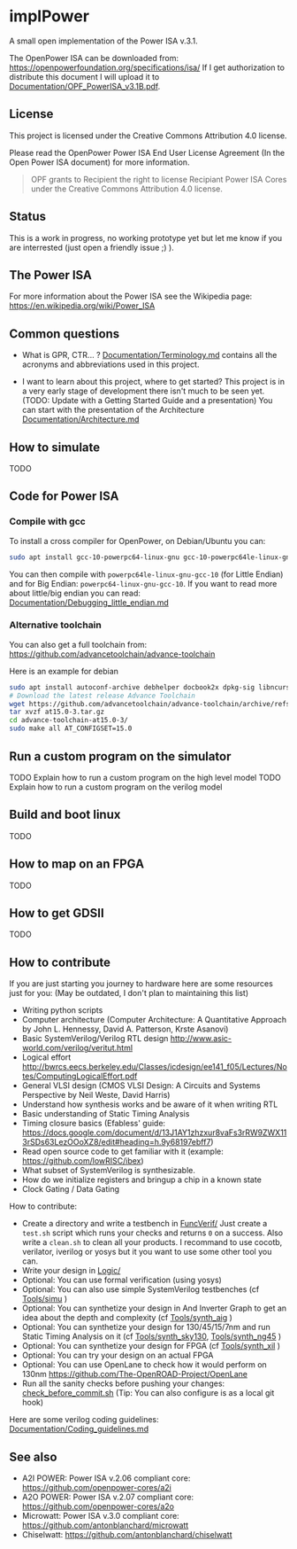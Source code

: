 # implPower
A small open implementation of the Power ISA v.3.1.

The OpenPower ISA can be downloaded from: https://openpowerfoundation.org/specifications/isa/
If I get authorization to distribute this document I will upload it to [Documentation/OPF_PowerISA_v3.1B.pdf](Documentation/OPF_PowerISA_v3.1B.pdf).

## License

This project is licensed under the Creative Commons Attribution 4.0 license.

Please read the OpenPower Power ISA End User License Agreement (In the Open Power ISA document) for more information.
> OPF grants to Recipient the right to license Recipiant Power ISA Cores under the Creative Commons
> Attribution 4.0 license.

## Status
This is a work in progress, no working prototype yet but let me know if you are
interrested (just open a friendly issue ;) ).

## The Power ISA
For more information about the Power ISA see the Wikipedia page: https://en.wikipedia.org/wiki/Power_ISA

## Common questions
- What is GPR, CTR... ?
[Documentation/Terminology.md](Documentation/Terminology.md) contains all the
acronyms and abbreviations used in this project.

- I want to learn about this project, where to get started?
This project is in a very early stage of development there isn't much to be
seen yet. (TODO: Update with a Getting Started Guide and a presentation)
You can start with the presentation of the Architecture [Documentation/Architecture.md](Documentation/Architecture.md)

## How to simulate
TODO

## Code for Power ISA
### Compile with gcc
To install a cross compiler for OpenPower, on Debian/Ubuntu you can:
```bash
sudo apt install gcc-10-powerpc64-linux-gnu gcc-10-powerpc64le-linux-gnu
```
You can then compile with `powerpc64le-linux-gnu-gcc-10` (for Little Endian) and for Big Endian: `powerpc64-linux-gnu-gcc-10`.
If you want to read more about little/big endian you can read:
[Documentation/Debugging_little_endian.md](Documentation/Debugging_little_endian.md)
### Alternative toolchain
You can also get a full toolchain from: https://github.com/advancetoolchain/advance-toolchain

Here is an example for debian
```bash
sudo apt install autoconf-archive debhelper docbook2x dpkg-sig libncurses5-dev libxml2-utils systemtap-sdt-dev texinfo xutils-dev
# Download the latest release Advance Toolchain
wget https://github.com/advancetoolchain/advance-toolchain/archive/refs/tags/at15.0-3.tar.gz
tar xvzf at15.0-3.tar.gz
cd advance-toolchain-at15.0-3/
sudo make all AT_CONFIGSET=15.0
```
## Run a custom program on the simulator
TODO Explain how to run a custom program on the high level model
TODO Explain how to run a custom program on the verilog model

## Build and boot linux
TODO

## How to map on an FPGA
TODO

## How to get GDSII
TODO

## How to contribute
If you are just starting you journey to hardware here are some resources just
for you: (May be outdated, I don't plan to maintaining this list)
- Writing python scripts
- Computer architecture (Computer Architecture: A Quantitative Approach by John L. Hennessy, David A. Patterson, Krste Asanovi)
- Basic SystemVerilog/Verilog RTL design http://www.asic-world.com/verilog/veritut.html
- Logical effort http://bwrcs.eecs.berkeley.edu/Classes/icdesign/ee141_f05/Lectures/Notes/ComputingLogicalEffort.pdf
- General VLSI design (CMOS VLSI Design: A Circuits and Systems Perspective by Neil Weste, David Harris)
- Understand how synthesis works and be aware of it when writing RTL
- Basic understanding of Static Timing Analysis
- Timing closure basics (Efabless' guide: https://docs.google.com/document/d/13J1AY1zhzxur8vaFs3rRW9ZWX113rSDs63LezOOoXZ8/edit#heading=h.9y68197ebff7)
- Read open source code to get familiar with it (example: https://github.com/lowRISC/ibex)
- What subset of SystemVerilog is synthesizable.
- How do we initialize registers and bringup a chip in a known state
- Clock Gating / Data Gating

How to contribute:
- Create a directory and write a testbench in [FuncVerif/](FuncVerif/)
Just create a `test.sh` script which runs your checks and returns `0` on a success.
Also write a `clean.sh` to clean all your products. I recommand to use cocotb,
verilator, iverilog or yosys but it you want to use some other tool you can.
- Write your design in [Logic/](Logic/)
- Optional: You can use formal verification (using yosys)
- Optional: You can also use simple SystemVerilog testbenches (cf [Tools/simu](Tools/simu) )
- Optional: You can synthetize your design in And Inverter Graph to get an idea about the depth and complexity (cf [Tools/synth_aig](Tools/synth_aig) )
- Optional: You can synthetize your design for 130/45/15/7nm and run Static Timing Analysis on it (cf [Tools/synth_sky130](Tools/synth_sky130),  [Tools/synth_ng45](Tools/synth_ng45) )
- Optional: You can synthetize your design for FPGA (cf [Tools/synth_xil](Tools/synth_xil) )
- Optional: You can try your design on an actual FPGA
- Optional: You can use OpenLane to check how it would perform on 130nm https://github.com/The-OpenROAD-Project/OpenLane
- Run all the sanity checks before pushing your changes: [check_before_commit.sh](check_before_commit.sh) (Tip: You can also configure is as a local git hook)

Here are some verilog coding guidelines: [Documentation/Coding_guidelines.md](Documentation/Coding_guidelines.md)
## See also
- A2I POWER: Power ISA v.2.06 compliant core: https://github.com/openpower-cores/a2i
- A2O POWER: Power ISA v.2.07 compliant core: https://github.com/openpower-cores/a2o
- Microwatt: Power ISA v.3.0 compliant core: https://github.com/antonblanchard/microwatt
- Chiselwatt: https://github.com/antonblanchard/chiselwatt

